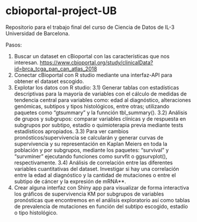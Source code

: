 # cbioportal-project-UB
Repositorio para el trabajo final del curso de Ciencia de Datos de IL-3 Universidad de Barcelona.

Pasos:
1) Buscar un dataset en cBioportal con las características que nos interesan. https://www.cbioportal.org/study/clinicalData?id=brca_tcga_pan_can_atlas_2018
2) Conectar cBioportal con R studio mediante una interfaz-API para obtener el dataset escogido.
3) Explotar los datos con R studio:
   3.1) Generar tablas con estadísticas descriptivas para la mayoría de variables con el cálculo de medidas de tendencia central para variables como: edad al diagnóstico, alteraciones genómicas, subtipos y tipos histológicos, entre otras; utilizando paquetes como “gtsummary” y la funnción tbl_summary().
   3.2) Análisis de grupos y subgrupos: comparar variables clínicas y de respuesta en subgrupos por subtipo, estadío o quimioterapia previa mediante tests estadísticos apropiados.
   3.3) Para ver cambios pronósticos/supervivencia se calcularán y generar curvas de supervivencia y su representación en Kaplan Meiers en toda la población y por subgrupos, mediante los paquetes: “survival” y “survminer” ejecutando funciones como survfit o ggsurvplot(), respectivamente.
   3.4) Análisis de correlación entre las diferentes variables cuantitativas del dataset. Investigar si hay una correlación entre la edad al diagnóstico y la cantidad de mutaciones o entre el subtipo de cáncer y la expresión de mRNA**.
5) Crear alguna interfaz con Shiny app para visualizar de forma interactiva los gráficos de supervivencia KM por subgrupos de variables pronósticas que encontremos en el análisis exploratorio así como tablas de prevalencia de mutaciones en función del subtipo escogido, estadío o tipo histológico.

